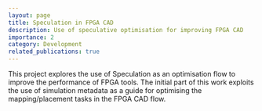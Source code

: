 ```yaml
---
layout: page
title: Speculation in FPGA CAD
description: Use of speculative optimisation for improving FPGA CAD 
importance: 2
category: Development
related_publications: true
---
```


This project explores the use of Speculation as an optimisation flow to improve the performance of FPGA tools. The initial part of this work exploits the use of simulation metadata as a guide for optimising the mapping/placement tasks in the FPGA CAD flow. 